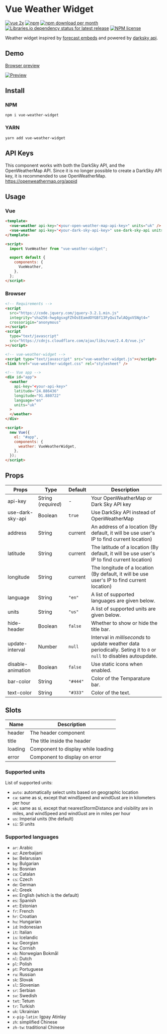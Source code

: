 # Vue Weather Widget

[![vue 2x](https://img.shields.io/badge/vuejs-2.x-brightgreen.svg)](https://vuejs.org/)
[![npm](https://img.shields.io/npm/v/vue-weather-widget)](http://npmjs.com/package/vue-weather-widget)
[![npm download per month](https://img.shields.io/npm/dm/vue-weather-widget)](http://npmjs.com/package/vue-weather-widget)
[![Libraries.io dependency status for latest release](https://img.shields.io/librariesio/release/npm/vue-weather-widget?color=red)](https://raw.githubusercontent.com/dipu-bd/vue-weather-widget/master/package.json)
[![NPM license](https://img.shields.io/npm/l/vue-weather-widget?color=blueviolet)](https://raw.githubusercontent.com/dipu-bd/vue-weather-widget/master/LICENSE)

Weather widget inspired by [forecast embeds](https://blog.darksky.net/forecast-embeds/) and powered by [darksky api](https://darksky.net/dev).

## Demo

[Browser preview](https://dipu-bd.github.io/vue-weather-widget/)

[![Preview](https://raw.githubusercontent.com/dipu-bd/vue-weather-widget/master/other/preview.gif)](https://dipu-bd.github.io/vue-weather-widget/)

## Install

### NPM

```
npm i vue-weather-widget
```

### YARN

```
yarn add vue-weather-widget
```

## API Keys

This component works with both the DarkSky API, and the OpenWeatherMap API. Since it is no longer
possible to create a DarkSky API key, it is recommended to use OpenWeatherMap. https://openweathermap.org/appid

## Usage

### Vue

```html
<template>
  <vue-weather api-key="<your-open-weather-map-api-key>" units="uk" />
  <vue-weather api-key="<your-dark-sky-api-key>" use-dark-sky-api units="uk" />
</template>

<script>
  import VueWeather from "vue-weather-widget";

  export default {
    components: {
      VueWeather,
    },
  };
</script>
```

### Browser

```html
<!-- Requirements -->
<script
  src="https://code.jquery.com/jquery-3.2.1.min.js"
  integrity="sha256-hwg4gsxgFZhOsEEamdOYGBf13FyQuiTwlAQgxVSNgt4="
  crossorigin="anonymous"
></script>
<script
  type="text/javascript"
  src="https://cdnjs.cloudflare.com/ajax/libs/vue/2.4.0/vue.js"
></script>

<!-- vue-weather-widget -->
<script type="text/javascript" src="vue-weather-widget.js"></script>
<link href="vue-weather-widget.css" rel="stylesheet" />

<!-- Vue app -->
<div id="app">
  <weather
    api-key="<your-api-key>"
    latitude="24.886436"
    longitude="91.880722"
    language="en"
    units="uk"
  >
  </weather>
</div>

<script>
  new Vue({
    el: "#app",
    components: {
      weather: VueWeatherWidget,
    },
  });
</script>
```

## Props

| Props             | Type                | Default  | Description                                                                                                        |
| ----------------- | ------------------- | -------- | ------------------------------------------------------------------------------------------------------------------ |
| api-key           | String (_required_) | -        | Your OpenWeatherMap or Dark Sky API key                                                                            |
| use-dark-sky-api  | Boolean             | `true`   | Use DarkSky API instead of OpenWeatherMap                                                                          |
| address           | String              | current  | An address of a location (By default, it will be use user's IP to find current location)                           |
| latitude          | String              | current  | The latitude of a location (By default, it will be use user's IP to find current location)                         |
| longitude         | String              | current  | The longitude of a location (By default, it will be use user's IP to find current location)                        |
| language          | String              | `"en"`   | A list of supported languages are given below.                                                                     |
| units             | String              | `"us"`   | A list of supported units are given below.                                                                         |
| hide-header       | Boolean             | `false`  | Whether to show or hide the title bar.                                                                             |
| update-interval   | Number              | `null`   | Interval in _milliseconds_ to update weather data periodically. Seting it to `0` or `null` to disables autoupdate. |
| disable-animation | Boolean             | `false`  | Use static icons when enabled.                                                                                     |
| bar-color         | String              | `"#444"` | Color of the Temparature bar.                                                                                      |
| text-color        | String              | `"#333"` | Color of the text.                                                                                                 |

## Slots

| Name    | Description                        |
| ------- | ---------------------------------- |
| header  | The header component               |
| title   | The title inside the header        |
| loading | Component to display while loading |
| error   | Component to display on error      |

### Supported units

List of supported units:

- `auto`: automatically select units based on geographic location
- `ca`: same as si, except that windSpeed and windGust are in kilometers per hour
- `uk`: same as si, except that nearestStormDistance and visibility are in miles, and windSpeed and windGust are in miles per hour
- `us`: Imperial units (the default)
- `si`: SI units

### Supported languages

- `ar`: Arabic
- `az`: Azerbaijani
- `be`: Belarusian
- `bg`: Bulgarian
- `bs`: Bosnian
- `ca`: Catalan
- `cs`: Czech
- `de`: German
- `el`: Greek
- `en`: English (which is the default)
- `es`: Spanish
- `et`: Estonian
- `fr`: French
- `hr`: Croatian
- `hu`: Hungarian
- `id`: Indonesian
- `it`: Italian
- `is`: Icelandic
- `ka`: Georgian
- `kw`: Cornish
- `nb`: Norwegian Bokmål
- `nl`: Dutch
- `pl`: Polish
- `pt`: Portuguese
- `ru`: Russian
- `sk`: Slovak
- `sl`: Slovenian
- `sr`: Serbian
- `sv`: Swedish
- `tet`: Tetum
- `tr`: Turkish
- `uk`: Ukrainian
- `x-pig-latin`: Igpay Atinlay
- `zh`: simplified Chinese
- `zh-tw`: traditional Chinese
